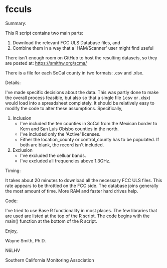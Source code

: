 # fcculs

Summary:

This R script contains two main parts:

1. Download the relevant FCC ULS Database files, and
2. Combine them in a way that a 'HAM/Scanner' user might find useful

There isn't enough room on GitHub to host the resulting datasets, so they are posted at: https://smithw.org/scma/

There is a file for each SoCal county in two formats: .csv and .xlsx.

Details:

I've made specific decisions about the data.
  This was partly done to make the overall process feasible, but also so that a single file (.csv or .xlsx) would load into a spreadsheet completely.
  It should be relatively easy to modify the code to alter these assumptions.  Specifically,

1. Inclusion
    * I've included the ten counties in SoCal from the Mexican border to Kern and San Luis Obisbo counties in the north.
    * I've included only the 'Active' licenses.
    * Either the location_county or control_county has to be populated.  If both are blank, the record isn't included.
2. Exclusion
    * I've excluded the celluar bands.
    * I've excluded all frequencies above 1.3GHz.

Timing:

It takes about 20 minutes to download all the necessary FCC ULS files.
  This rate appears to be throttled on the FCC side.
  The database joins generally the most amount of time.  More RAM and faster hard drives help.

Code:

I've tried to use Base R functionality in most places.
  The few libraries that are used are listed at the top of the R script.
  The code begins with the main() function at the bottom of the R script.


Enjoy,

Wayne Smith, Ph.D.

N6LHV

Southern California Monitoring Association

